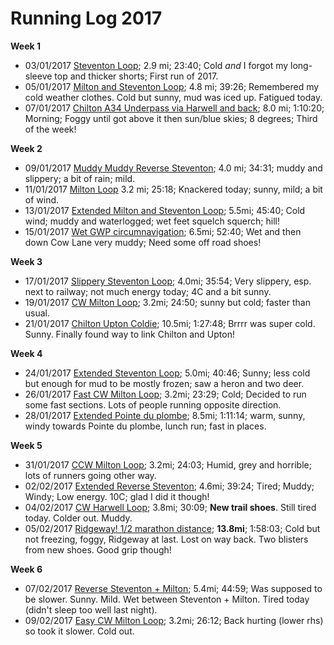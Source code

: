# Running Log 2017

**Week 1**
- 03/01/2017 [Steventon Loop](https://www.strava.com/activities/819740301); 2.9 mi; 23:40; Cold _and_ I forgot my long-sleeve top and thicker shorts; First run of 2017.
- 05/01/2017 [Milton and Steventon Loop](https://www.strava.com/activities/821939368); 4.8 mi; 39:26; Remembered my cold weather clothes. Cold but sunny, mud was iced up. Fatigued today.
- 07/01/2017 [Chilton A34 Underpass via Harwell and back](https://www.strava.com/activities/823762273); 8.0 mi; 1:10:20; Morning; Foggy until got above it then sun/blue skies; 8 degrees; Third of the week!

**Week 2**
- 09/01/2017 [Muddy Muddy Reverse Steventon](https://www.strava.com/activities/826263274/overview); 4.0 mi; 34:31; muddy and slippery; a bit of rain; mild.
- 11/01/2017 [Milton Loop](https://www.strava.com/activities/828402032) 3.2 mi; 25:18; Knackered today; sunny, mild; a bit of wind.
- 13/01/2017 [Extended Milton and Steventon Loop](https://www.strava.com/activities/830466350); 5.5mi; 45:40; Cold wind; muddy and waterlogged; wet feet squelch squerch; hill!
- 15/01/2017 [Wet GWP circumnavigation](https://www.strava.com/activities/832542811); 6.5mi; 52:40; Wet and then down Cow Lane very muddy; Need some off road shoes!

**Week 3**
- 17/01/2017 [Slippery Steventon Loop](https://www.strava.com/activities/834879492); 4.0mi; 35:54; Very slippery, esp. next to railway; not much energy today; 4C and a bit sunny.
- 19/01/2017 [CW Milton Loop](https://www.strava.com/activities/837064791); 3.2mi; 24:50; sunny but cold; faster than usual.
- 21/01/2017 [Chilton Upton Coldie](https://www.strava.com/activities/838909784); 10.5mi; 1:27:48; Brrrr was super cold. Sunny. Finally found way to link Chilton and Upton!
 
**Week 4**
- 24/01/2017 [Extended Steventon Loop](https://www.strava.com/activities/842608918); 5.0mi; 40:46; Sunny; less cold but enough for mud to be mostly frozen; saw a heron and two deer.
- 26/01/2017 [Fast CW Milton Loop](https://www.strava.com/activities/844819486); 3.2mi; 23:29; Cold; Decided to run some fast sections. Lots of people running opposite direction. 
- 28/01/2017 [Extended Pointe du plombe](https://www.strava.com/activities/846765686); 8.5mi; 1:11:14; warm, sunny, windy towards Pointe du plombe, lunch run; fast in places.

**Week 5**
- 31/01/2017 [CCW Milton Loop](https://www.strava.com/activities/850386543); 3.2mi; 24:03; Humid, grey and horrible; lots of runners going other way.
- 02/02/2017 [Extended Reverse Steventon](https://www.strava.com/activities/852639200); 4.6mi; 39:24; Tired; Muddy; Windy; Low energy. 10C; glad I did it though!
- 04/02/2017 [CW Harwell Loop](https://www.strava.com/activities/855085477); 3.8mi; 30:09; **New trail shoes**. Still tired today. Colder out. Muddy.
- 05/02/2017 [Ridgeway! 1/2 marathon distance](https://www.strava.com/activities/855904001); **13.8mi**; 1:58:03; Cold but not freezing, foggy, Ridgeway at last. Lost on way back. Two blisters from new shoes. Good grip though!

**Week 6**
- 07/02/2017 [Reverse Steventon + Milton](https://www.strava.com/activities/858189541); 5.4mi; 44:59; Was supposed to be slower. Sunny. Mild. Wet between Steventon + Milton. Tired today (didn't sleep too well last night).
- 09/02/2017 [Easy CW Milton Loop](https://www.strava.com/activities/860427173); 3.2mi; 26:12; Back hurting (lower rhs) so took it slower. Cold out.
